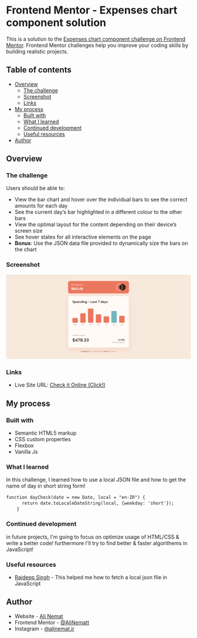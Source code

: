 # Frontend Mentor - Expenses chart component solution

This is a solution to the [Expenses chart component challenge on Frontend Mentor](https://www.frontendmentor.io/challenges/expenses-chart-component-e7yJBUdjwt). Frontend Mentor challenges help you improve your coding skills by building realistic projects. 

## Table of contents

- [Overview](#overview)
  - [The challenge](#the-challenge)
  - [Screenshot](#screenshot)
  - [Links](#links)
- [My process](#my-process)
  - [Built with](#built-with)
  - [What I learned](#what-i-learned)
  - [Continued development](#continued-development)
  - [Useful resources](#useful-resources)
- [Author](#author)

## Overview

### The challenge

Users should be able to:

- View the bar chart and hover over the individual bars to see the correct amounts for each day
- See the current day’s bar highlighted in a different colour to the other bars
- View the optimal layout for the content depending on their device’s screen size
- See hover states for all interactive elements on the page
- **Bonus**: Use the JSON data file provided to dynamically size the bars on the chart

### Screenshot

![](./screenshot.jpg)

### Links

- Live Site URL: [Check it Online (Click!)](https://alinematt.github.io/Expenses-chart-component)

## My process

### Built with

- Semantic HTML5 markup
- CSS custom properties
- Flexbox
- Vanilla Js

### What I learned

  In this challenge, I learned how to use a local JSON file and how to get the name of day in short string form!
```JS
function dayCheck(date = new Date, local = "en-IR") {
      return date.toLocaleDateString(local, {weekday: 'short'});
    }
```


### Continued development

in future projects, I'm going to focus on optimize usage of HTML/CSS & write a better code! furthermore I'll try to find better & faster algorithems in JavaScript!


### Useful resources

- [Rajdeep Singh](https://officialrajdeepsingh.dev/read-locally-json-file-use-fetch-method-in-javascript/) - This helped me how to fetch a local json file in JavaScript


## Author

- Website - [Ali Nemat](https://www.alinemat.ir)
- Frontend Mentor - [@AliNematt](https://www.frontendmentor.io/profile/AliNematt)
- Instagram - [@alinemat.ir](https://www.instagram.com/alinemat.ir)